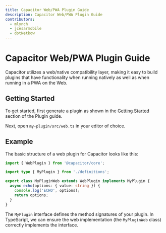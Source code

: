 ```yaml
---
title: Capacitor Web/PWA Plugin Guide
description: Capacitor Web/PWA Plugin Guide
contributors:
  - mlynch
  - jcesarmobile
  - dotNetkow
---
```


# Capacitor Web/PWA Plugin Guide

Capacitor utilizes a web/native compatibility layer, making it easy to build plugins that have functionality when running natively as well as when running in a PWA on the Web.

## Getting Started

To get started, first generate a plugin as shown in the [Getting Started](/docs/plugins/creating-plugins#plugin-generator) section of the Plugin guide.

Next, open `my-plugin/src/web.ts` in your editor of choice.

## Example

The basic structure of a web plugin for Capacitor looks like this:

```typescript
import { WebPlugin } from '@capacitor/core';

import type { MyPlugin } from './definitions';

export class MyPluginWeb extends WebPlugin implements MyPlugin {
  async echo(options: { value: string }) {
    console.log('ECHO', options);
    return options;
  }
}
```

The `MyPlugin` interface defines the method signatures of your plugin. In TypeScript, we can ensure the web implementation (the `MyPluginWeb` class) correctly implements the interface.
